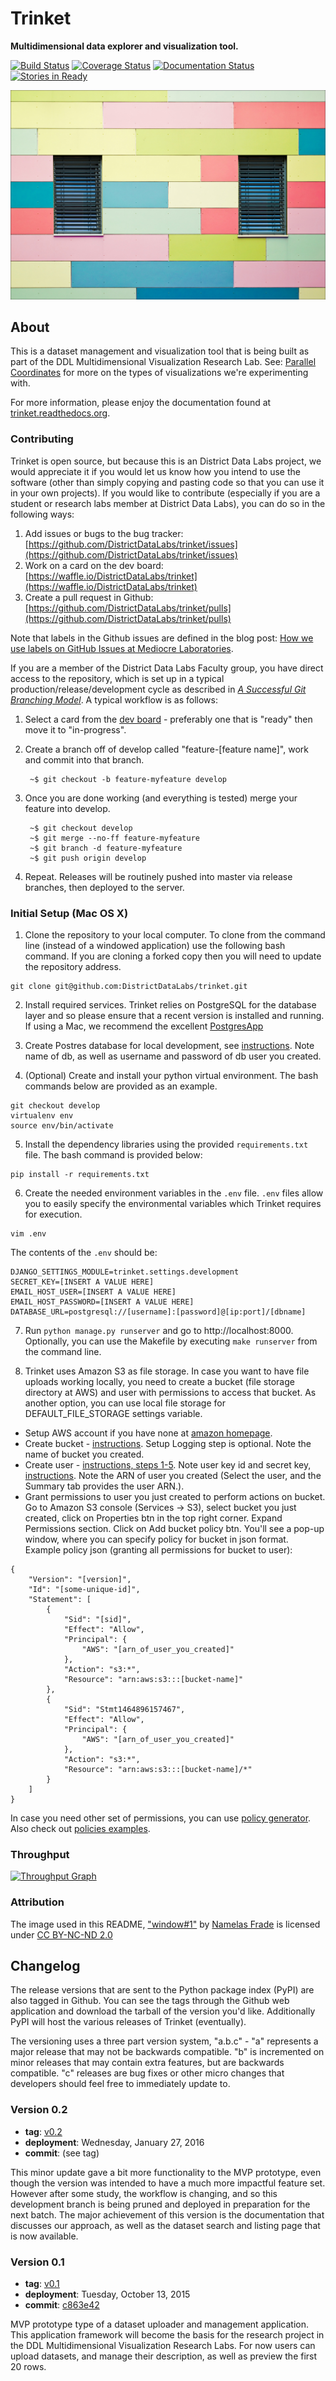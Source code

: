# Trinket
**Multidimensional data explorer and visualization tool.**

[![Build Status][travis_img]][travis_href]
[![Coverage Status][coveralls_img]][coverals_href]
[![Documentation Status][rtfd_img]][rtfd_href]
[![Stories in Ready][waffle_img]][waffle_href]

[![Colorful Wall](docs/images/wall.jpg)][wall.jpg]

## About

This is a dataset management and visualization tool that is being built as part of the DDL Multidimensional Visualization Research Lab. See: [Parallel Coordinates](http://homes.cs.washington.edu/~jheer//files/zoo/ex/stats/parallel.html) for more on the types of visualizations we're experimenting with.

For more information, please enjoy the documentation found at [trinket.readthedocs.org](http://trinket.readthedocs.org/).

### Contributing

Trinket is open source, but because this is an District Data Labs project, we would appreciate it if you would let us know how you intend to use the software (other than simply copying and pasting code so that you can use it in your own projects). If you would like to contribute (especially if you are a student or research labs member at District Data Labs), you can do so in the following ways:

1. Add issues or bugs to the bug tracker: [https://github.com/DistrictDataLabs/trinket/issues](https://github.com/DistrictDataLabs/trinket/issues)
2. Work on a card on the dev board: [https://waffle.io/DistrictDataLabs/trinket](https://waffle.io/DistrictDataLabs/trinket)
3. Create a pull request in Github: [https://github.com/DistrictDataLabs/trinket/pulls](https://github.com/DistrictDataLabs/trinket/pulls)

Note that labels in the Github issues are defined in the blog post: [How we use labels on GitHub Issues at Mediocre Laboratories](https://mediocre.com/forum/topics/how-we-use-labels-on-github-issues-at-mediocre-laboratories).

If you are a member of the District Data Labs Faculty group, you have direct access to the repository, which is set up in a typical production/release/development cycle as described in _[A Successful Git Branching Model](http://nvie.com/posts/a-successful-git-branching-model/)_. A typical workflow is as follows:

1. Select a card from the [dev board](https://waffle.io/DistrictDataLabs/trinket) - preferably one that is "ready" then move it to "in-progress".

2. Create a branch off of develop called "feature-[feature name]", work and commit into that branch.

        ~$ git checkout -b feature-myfeature develop

3. Once you are done working (and everything is tested) merge your feature into develop.

        ~$ git checkout develop
        ~$ git merge --no-ff feature-myfeature
        ~$ git branch -d feature-myfeature
        ~$ git push origin develop

4. Repeat. Releases will be routinely pushed into master via release branches, then deployed to the server.

### Initial Setup (Mac OS X)

1. Clone the repository to your local computer.  To clone from the command line (instead of a windowed application) use the following bash command.  If you are cloning a forked copy then you will need to update the repository address.

```
git clone git@github.com:DistrictDataLabs/trinket.git
```

2. Install required services.  Trinket relies on PostgreSQL for the database layer and so please ensure that a recent version is installed and running.  If using a Mac, we recommend the excellent [PostgresApp](http://postgresapp.com/)

3. Create Postres database for local development, see [instructions](https://www.digitalocean.com/community/tutorials/how-to-use-postgresql-with-your-django-application-on-ubuntu-14-04#create-a-database-and-database-user).
Note name of db, as well as username and password of db user you created.

4. (Optional) Create and install your python virtual environment.  The bash commands below are provided as an example.

```
git checkout develop
virtualenv env
source env/bin/activate
```

5. Install the dependency libraries using the provided `requirements.txt` file.  The bash command is provided below:

```
pip install -r requirements.txt
```

6. Create the needed environment variables in the `.env` file.  `.env` files allow you to easily specify the environmental variables which Trinket requires for execution.

```
vim .env
```

The contents of the `.env` should be:

```
DJANGO_SETTINGS_MODULE=trinket.settings.development
SECRET_KEY=[INSERT A VALUE HERE]
EMAIL_HOST_USER=[INSERT A VALUE HERE]
EMAIL_HOST_PASSWORD=[INSERT A VALUE HERE]
DATABASE_URL=postgresql://[username]:[password]@[ip:port]/[dbname]
```

7. Run `python manage.py runserver` and go to http://localhost:8000.  Optionally, you can use the Makefile by executing `make runserver` from the command line.

8. Trinket uses Amazon S3 as file storage.
In case you want to have file uploads working locally, you need to create a bucket (file storage directory at AWS)
and user with permissions to access that bucket.
As another option, you can use local file storage for DEFAULT_FILE_STORAGE settings variable.

- Setup AWS account if you have none at [amazon homepage](http://aws.amazon.com/).
- Create bucket - [instructions](http://docs.aws.amazon.com/AmazonS3/latest/UG/CreatingaBucket.html).
Setup Logging step is optional. Note the name of bucket you created.
- Create user - [instructions, steps 1-5](http://docs.aws.amazon.com/IAM/latest/UserGuide/id_users_create.html#id_users_create_console).
Note user key id and secret key, [instructions](http://docs.aws.amazon.com/AWSSimpleQueueService/latest/SQSGettingStartedGuide/AWSCredentials.html).
Note the ARN of user you created (Select the user, and the Summary tab provides the user ARN.).
- Grant permissions to user you just created to perform actions on bucket.
Go to Amazon S3 console (Services -> S3), select bucket you just created, click on Properties btn in the top right corner.
Expand Permissions section. Click on Add bucket policy btn. You'll see a pop-up window, where you can specify policy for bucket in json format.
Example policy json (granting all permissions for bucket to user):
```
{
	"Version": "[version]",
	"Id": "[some-unique-id]",
	"Statement": [
		{
			"Sid": "[sid]",
			"Effect": "Allow",
			"Principal": {
				"AWS": "[arn_of_user_you_created]"
			},
			"Action": "s3:*",
			"Resource": "arn:aws:s3:::[bucket-name]"
		},
		{
			"Sid": "Stmt1464896157467",
			"Effect": "Allow",
			"Principal": {
				"AWS": "[arn_of_user_you_created]"
			},
			"Action": "s3:*",
			"Resource": "arn:aws:s3:::[bucket-name]/*"
		}
	]
}
```
In case you need other set of permissions, you can use [policy generator](http://awspolicygen.s3.amazonaws.com/policygen.html).
Also check out [policies examples](http://docs.aws.amazon.com/AmazonS3/latest/dev/example-bucket-policies.html).


### Throughput

[![Throughput Graph](https://graphs.waffle.io/DistrictDataLabs/trinket/throughput.svg)](https://waffle.io/DistrictDataLabs/trinket/metrics)

### Attribution

The image used in this README, ["window#1"][wall.jpg] by [Namelas Frade](https://www.flickr.com/photos/zingh/) is licensed under [CC BY-NC-ND 2.0](https://creativecommons.org/licenses/by-nc-nd/2.0/)

## Changelog

The release versions that are sent to the Python package index (PyPI) are also tagged in Github. You can see the tags through the Github web application and download the tarball of the version you'd like. Additionally PyPI will host the various releases of Trinket (eventually).

The versioning uses a three part version system, "a.b.c" - "a" represents a major release that may not be backwards compatible. "b" is incremented on minor releases that may contain extra features, but are backwards compatible. "c" releases are bug fixes or other micro changes that developers should feel free to immediately update to.

### Version 0.2

* **tag**: [v0.2](https://github.com/DistrictDataLabs/trinket/releases/tag/v0.2)
* **deployment**: Wednesday, January 27, 2016
* **commit**: (see tag)

This minor update gave a bit more functionality to the MVP prototype, even though the version was intended to have a much more impactful feature set. However after some study, the workflow is changing, and so this development branch is being pruned and deployed in preparation for the next batch. The major achievement of this version is the documentation that discusses our approach, as well as the dataset search and listing page that is now available.

### Version 0.1

* **tag**: [v0.1](https://github.com/DistrictDataLabs/trinket/releases/tag/v0.1)
* **deployment**: Tuesday, October 13, 2015
* **commit**: [c863e42](https://github.com/DistrictDataLabs/trinket/commit/c863e421292be4eaeab36a9233f6ed7e0068679b)

MVP prototype type of a dataset uploader and management application. This application framework will become the basis for the research project in the DDL Multidimensional Visualization Research Labs. For now users can upload datasets, and manage their description, as well as preview the first 20 rows.

<!-- References -->
[travis_img]: https://travis-ci.org/DistrictDataLabs/trinket.svg?branch=master
[travis_href]: https://travis-ci.org/DistrictDataLabs/trinket
[coveralls_img]: https://coveralls.io/repos/DistrictDataLabs/trinket/badge.svg?branch=master&service=github
[coverals_href]: https://coveralls.io/github/DistrictDataLabs/trinket?branch=master
[waffle_img]: https://badge.waffle.io/DistrictDataLabs/trinket.png?label=ready&title=Ready
[waffle_href]: https://waffle.io/DistrictDataLabs/trinket
[rtfd_img]: https://readthedocs.org/projects/trinket/badge/?version=latest
[rtfd_href]: http://trinket.readthedocs.org/en/latest/?badge=latest
[wall.jpg]: https://flic.kr/p/75C2ac
